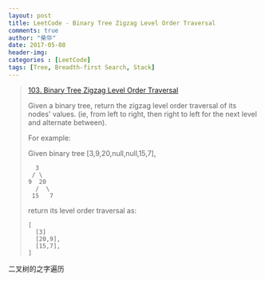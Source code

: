 ```yaml
---
layout: post
title: LeetCode - Binary Tree Zigzag Level Order Traversal
comments: true
author: "柴华"
date: 2017-05-08
header-img: 
categories : [LeetCode]
tags: [Tree, Breadth-first Search, Stack]
---
```


> [103. Binary Tree Zigzag Level Order Traversal](https://leetcode.com/problems/binary-tree-zigzag-level-order-traversal/)
>
> Given a binary tree, return the zigzag level order traversal of its nodes' values. (ie, from left to right, then right to left for the next level and alternate between).
>
> For example:
>
> Given binary tree [3,9,20,null,null,15,7],
> 
>       3
>      / \
>     9  20
>       /  \
>      15   7
>
> return its level order traversal as:
> 
>     [
>       [3]
>       [20,9],
>       [15,7],
>     ]

二叉树的之字遍历